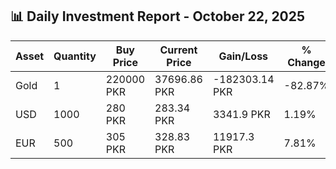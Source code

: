 ## 📊 Daily Investment Report - October 22, 2025

| Asset | Quantity | Buy Price | Current Price | Gain/Loss | % Change |
|-------|----------|-----------|----------------|------------|----------|
| Gold | 1 | 220000 PKR | 37696.86 PKR | -182303.14 PKR | -82.87% |
| USD | 1000 | 280 PKR | 283.34 PKR | 3341.9 PKR | 1.19% |
| EUR | 500 | 305 PKR | 328.83 PKR | 11917.3 PKR | 7.81% |

